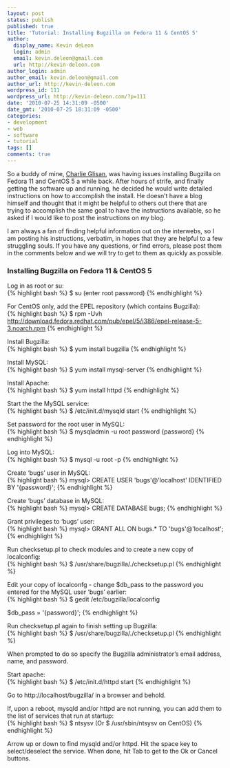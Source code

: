 ```yaml
---
layout: post
status: publish
published: true
title: 'Tutorial: Installing Bugzilla on Fedora 11 & CentOS 5'
author:
  display_name: Kevin deLeon
  login: admin
  email: kevin.deleon@gmail.com
  url: http://kevin-deleon.com
author_login: admin
author_email: kevin.deleon@gmail.com
author_url: http://kevin-deleon.com
wordpress_id: 111
wordpress_url: http://kevin-deleon.com/?p=111
date: '2010-07-25 14:31:09 -0500'
date_gmt: '2010-07-25 18:31:09 -0500'
categories:
- development
- web
- software
- tutorial
tags: []
comments: true
---
```

So a buddy of mine, <a href="http://www.linkedin.com/pub/charles-glisan/">Charlie Glisan</a>, was having issues installing Bugzilla on Fedora 11 and CentOS 5 a while back. After hours of strife, and finally getting the software up and running, he decided he would write detailed instructions on how to accomplish the install. He doesn&rsquo;t have a blog himself and thought that it might be helpful to others out there that are trying to accomplish the same goal to have the instructions available, so he asked if I would like to post the instructions on my blog.

I am always a fan of finding helpful information out on the interwebs, so I am posting his instructions, verbatim, in hopes that they are helpful to a few struggling souls. If you have any questions, or find errors, please post them in the comments below and we will try to get to them as quickly as possible.

### Installing Bugzilla on Fedora 11 &amp; CentOS 5

Log in as root or su:  
{% highlight bash %}
$ su
(enter root password)
{% endhighlight %}

For CentOS only, add the EPEL repository (which contains Bugzilla):  
{% highlight bash %}
$ rpm -Uvh http://download.fedora.redhat.com/pub/epel/5/i386/epel-release-5-3.noarch.rpm
{% endhighlight %}

Install Bugzilla:  
{% highlight bash %}
$ yum install bugzilla
{% endhighlight %}

Install MySQL:  
{% highlight bash %}
$ yum install mysql-server
{% endhighlight %}

Install Apache:  
{% highlight bash %}
$ yum install httpd
{% endhighlight %}

Start the the MySQL service:  
{% highlight bash %}
$ /etc/init.d/mysqld start
{% endhighlight %}

Set password for the root user in MySQL:  
{% highlight bash %}
$ mysqladmin -u root password {password}
{% endhighlight %}

Log into MySQL:  
{% highlight bash %}
$ mysql -u root -p
{% endhighlight %}

Create &lsquo;bugs&rsquo; user in MySQL:  
{% highlight bash %}
mysql> CREATE USER 'bugs'@'localhost' IDENTIFIED BY '{password}';
{% endhighlight %}

Create &lsquo;bugs&rsquo; database in MySQL:  
{% highlight bash %}
mysql> CREATE DATABASE bugs;
{% endhighlight %}

Grant privileges to &lsquo;bugs&rsquo; user:  
{% highlight bash %}
mysql> GRANT ALL ON bugs.* TO 'bugs'@'localhost';
{% endhighlight %}

Run checksetup.pl to check modules and to create a new copy of localconfig:  
{% highlight bash %}
$ /usr/share/bugzilla/./checksetup.pl
{% endhighlight %}

Edit your copy of localconfg - change $db_pass to the password you entered for the MySQL user &lsquo;bugs&rsquo; earlier:  
{% highlight bash %}
$ gedit /etc/bugzilla/localconfig

$db_pass = '{password}';
{% endhighlight %}

Run checksetup.pl again to finish setting up Bugzilla:  
{% highlight bash %}
$ /usr/share/bugzilla/./checksetup.pl
{% endhighlight %}

When prompted to do so specify the Bugzilla administrator&rsquo;s email address, name, and password.

Start apache:  
{% highlight bash %}
$ /etc/init.d/httpd start
{% endhighlight %}

Go to http://localhost/bugzilla/ in a browser and behold.

If, upon a reboot, mysqld and/or httpd are not running, you can add them to the list of services that run at startup:  
{% highlight bash %}
$ ntsysv (Or $ /usr/sbin/ntsysv on CentOS)
{% endhighlight %}

Arrow up or down to find mysqld and/or httpd. Hit the space key to select/deselect the service. When done, hit Tab to get to the Ok or Cancel buttons.


